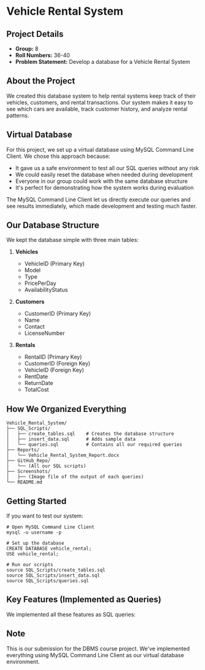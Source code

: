 # Vehicle Rental System

## Project Details
- **Group:** 8
- **Roll Numbers:** 36-40
- **Problem Statement:** Develop a database for a Vehicle Rental System

## About the Project
We created this database system to help rental systems keep track of their vehicles, customers, and rental transactions. Our system makes it easy to see which cars are available, track customer history, and analyze rental patterns.

## Virtual Database
For this project, we set up a virtual database using MySQL Command Line Client. We chose this approach because:

- It gave us a safe environment to test all our SQL queries without any risk
- We could easily reset the database when needed during development
- Everyone in our group could work with the same database structure
- It's perfect for demonstrating how the system works during evaluation

The MySQL Command Line Client let us directly execute our queries and see results immediately, which made development and testing much faster.

## Our Database Structure

We kept the database simple with three main tables:

1. **Vehicles**
   - VehicleID (Primary Key)
   - Model
   - Type
   - PricePerDay
   - AvailabilityStatus

2. **Customers**
   - CustomerID (Primary Key)
   - Name
   - Contact
   - LicenseNumber

3. **Rentals**
   - RentalID (Primary Key)
   - CustomerID (Foreign Key)
   - VehicleID (Foreign Key)
   - RentDate
   - ReturnDate
   - TotalCost

## How We Organized Everything

```
Vehicle_Rental_System/
├── SQL_Scripts/
│   ├── create_tables.sql    # Creates the database structure
│   ├── insert_data.sql      # Adds sample data
│   └── queries.sql          # Contains all our required queries
├── Reports/
│   └── Vehicle_Rental_System_Report.docx
├── GitHub_Repo/
│   └── (All our SQL scripts)
├── Screenshots/
│   ├── (Image file of the output of each queries)
└── README.md
```

## Getting Started

If you want to test our system:

```
# Open MySQL Command Line Client
mysql -u username -p

# Set up the database
CREATE DATABASE vehicle_rental;
USE vehicle_rental;

# Run our scripts
source SQL_Scripts/create_tables.sql
source SQL_Scripts/insert_data.sql
source SQL_Scripts/queries.sql
```

## Key Features (Implemented as Queries)

We implemented all these features as SQL queries:

## Note
This is our submission for the DBMS course project. We've implemented everything using MySQL Command Line Client as our virtual database environment.
